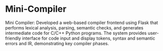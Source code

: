 # Mini-Compiler
Mini Compiler: Developed a web-based compiler frontend using Flask that performs lexical analysis, parsing, semantic checks, and generates intermediate code for C/C++ Python programs. The system provides user-friendly interface for code input and display tokens, syntax and semantic errors and IR, demonstrating key compiler phases.
